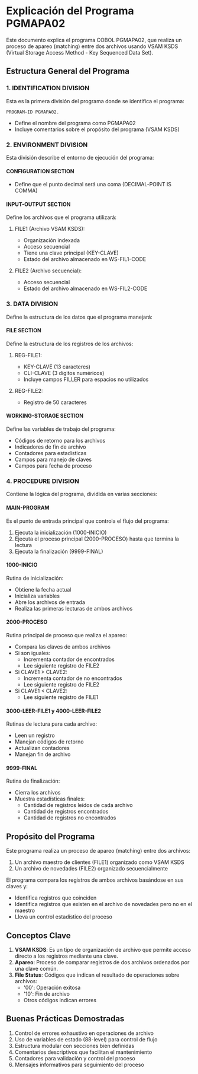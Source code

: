 # Explicación del Programa PGMAPA02

Este documento explica el programa COBOL PGMAPA02, que realiza un proceso de apareo (matching) entre dos archivos usando VSAM KSDS (Virtual Storage Access Method - Key Sequenced Data Set).

## Estructura General del Programa

### 1. IDENTIFICATION DIVISION
Esta es la primera división del programa donde se identifica el programa:
```cobol
PROGRAM-ID PGMAPA02.
```
- Define el nombre del programa como PGMAPA02
- Incluye comentarios sobre el propósito del programa (VSAM KSDS)

### 2. ENVIRONMENT DIVISION
Esta división describe el entorno de ejecución del programa:

#### CONFIGURATION SECTION
- Define que el punto decimal será una coma (DECIMAL-POINT IS COMMA)

#### INPUT-OUTPUT SECTION
Define los archivos que el programa utilizará:

1. FILE1 (Archivo VSAM KSDS):
   - Organización indexada
   - Acceso secuencial
   - Tiene una clave principal (KEY-CLAVE)
   - Estado del archivo almacenado en WS-FIL1-CODE

2. FILE2 (Archivo secuencial):
   - Acceso secuencial
   - Estado del archivo almacenado en WS-FIL2-CODE

### 3. DATA DIVISION
Define la estructura de los datos que el programa manejará:

#### FILE SECTION
Define la estructura de los registros de los archivos:

1. REG-FILE1:
   - KEY-CLAVE (13 caracteres)
   - CLI-CLAVE (3 dígitos numéricos)
   - Incluye campos FILLER para espacios no utilizados

2. REG-FILE2:
   - Registro de 50 caracteres

#### WORKING-STORAGE SECTION
Define las variables de trabajo del programa:
- Códigos de retorno para los archivos
- Indicadores de fin de archivo
- Contadores para estadísticas
- Campos para manejo de claves
- Campos para fecha de proceso

### 4. PROCEDURE DIVISION
Contiene la lógica del programa, dividida en varias secciones:

#### MAIN-PROGRAM
Es el punto de entrada principal que controla el flujo del programa:
1. Ejecuta la inicialización (1000-INICIO)
2. Ejecuta el proceso principal (2000-PROCESO) hasta que termina la lectura
3. Ejecuta la finalización (9999-FINAL)

#### 1000-INICIO
Rutina de inicialización:
- Obtiene la fecha actual
- Inicializa variables
- Abre los archivos de entrada
- Realiza las primeras lecturas de ambos archivos

#### 2000-PROCESO
Rutina principal de proceso que realiza el apareo:
- Compara las claves de ambos archivos
- Si son iguales: 
  - Incrementa contador de encontrados
  - Lee siguiente registro de FILE2
- Si CLAVE1 > CLAVE2:
  - Incrementa contador de no encontrados
  - Lee siguiente registro de FILE2
- Si CLAVE1 < CLAVE2:
  - Lee siguiente registro de FILE1

#### 3000-LEER-FILE1 y 4000-LEER-FILE2
Rutinas de lectura para cada archivo:
- Leen un registro
- Manejan códigos de retorno
- Actualizan contadores
- Manejan fin de archivo

#### 9999-FINAL
Rutina de finalización:
- Cierra los archivos
- Muestra estadísticas finales:
  - Cantidad de registros leídos de cada archivo
  - Cantidad de registros encontrados
  - Cantidad de registros no encontrados

## Propósito del Programa

Este programa realiza un proceso de apareo (matching) entre dos archivos:
1. Un archivo maestro de clientes (FILE1) organizado como VSAM KSDS
2. Un archivo de novedades (FILE2) organizado secuencialmente

El programa compara los registros de ambos archivos basándose en sus claves y:
- Identifica registros que coinciden
- Identifica registros que existen en el archivo de novedades pero no en el maestro
- Lleva un control estadístico del proceso

## Conceptos Clave

1. **VSAM KSDS**: Es un tipo de organización de archivo que permite acceso directo a los registros mediante una clave.
2. **Apareo**: Proceso de comparar registros de dos archivos ordenados por una clave común.
3. **File Status**: Códigos que indican el resultado de operaciones sobre archivos:
   - '00': Operación exitosa
   - '10': Fin de archivo
   - Otros códigos indican errores

## Buenas Prácticas Demostradas

1. Control de errores exhaustivo en operaciones de archivo
2. Uso de variables de estado (88-level) para control de flujo
3. Estructura modular con secciones bien definidas
4. Comentarios descriptivos que facilitan el mantenimiento
5. Contadores para validación y control del proceso
6. Mensajes informativos para seguimiento del proceso
